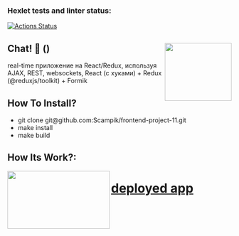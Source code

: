 ### Hexlet tests and linter status:
[![Actions Status](https://github.com/Scampik/frontend-project-12/workflows/hexlet-check/badge.svg)](https://github.com/Scampik/frontend-project-12/actions)


Chat! 🚀 () <img align="right" src="" alt="" style="width:150px;height:130px;">
---

real-time приложение на React/Redux, используя AJAX, REST, websockets, React (с хуками) + Redux (@reduxjs/toolkit) + Formik

How To Install? 
---
<ul>
<li>git clone git@github.com:Scampik/frontend-project-11.git</li>
<li>make install</li>
<li>make build</li>
</ul>

How Its Work?:
------------------------------------------------------
<img align="left" src="" alt="" style="width:230px;height:130px;">

# <a href="frontend-project-12-production-7b2d.up.railway.app" size="20" target=_blank> deployed app</a>

